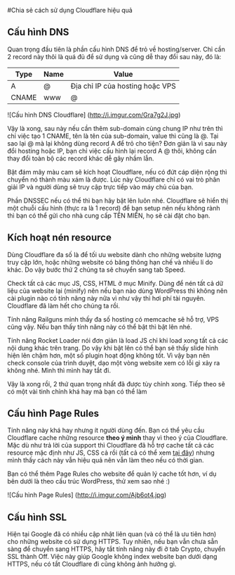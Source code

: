 #Chia sẻ cách sử dụng Cloudflare hiệu quả

## Cấu hình DNS

Quan trọng đầu tiên là phần cấu hình DNS để trỏ về hosting/server. Chỉ cần 2 record này thôi là quá đủ để sử dụng và cũng dễ thay đổi sau này, đó là:

Type | Name | Value
-----|------|------
A|@|Địa chỉ IP của hosting hoặc VPS
CNAME|www|@

![Cấu hình DNS Cloudflare]
(http://i.imgur.com/Gra7g2J.jpg)

Vậy là xong, sau này nếu cần thêm sub-domain cùng chung IP như trên thì chỉ việc tạo 1 CNAME, tên là tên của sub-domain, value thì cũng là @. Tại sao lại @ mà lại không dùng record A để trỏ cho tiện? Đơn giản là vì sau này đổi hosting hoặc IP, bạn chỉ việc cấu hình lại record A @ thôi, không cần thay đổi toàn bộ các record khác dễ gây nhầm lẫn.

Bật đám mây màu cam sẽ kích hoạt Cloudflare, nếu có đứt cáp diện rộng thì chuyển nó thành màu xám là được. Lúc này Cloudflare chỉ có vai trò phân giải IP và người dùng sẽ truy cập trực tiếp vào máy chủ của bạn.

Phần DNSSEC nếu có thể thì bạn hãy bật lên luôn nhé. Cloudflare sẽ hiển thị một chuỗi cấu hình (thực ra là 1 record) để bạn setup nên nếu không rành thì bạn có thể gửi cho nhà cung cấp TÊN MIỀN, họ sẽ cài đặt cho bạn.

## Kích hoạt nén resource

Dùng Cloudflare đa số là để tối ưu website dành cho những website lượng truy cập lớn, hoặc những website có băng thông hạn chế và nhiều lí do khác. Do vậy bước thứ 2 chúng ta sẽ chuyển sang tab Speed.

Check tất cả các mục JS, CSS, HTML ở mục Minify. Dùng để nén tất cả dữ liệu của website lại (minify) nên nếu bạn nào dùng WordPress thì không nên cài plugin nào có tính năng này nữa vì như vậy thì hơi phí tài nguyên. Cloudflare đã làm hết cho chúng ta rồi.

Tính năng Railguns mình thấy đa số hosting có memcache sẽ hỗ trợ, VPS cũng vậy. Nếu bạn thấy tính năng này có thể bật thì bật lên nhé.

Tính năng Rocket Loader nói đơn giản là load JS chỉ khi load xong tất cả các nội dung khác trên trang. Do vậy khi bật lên có thể bạn sẽ thấy slide hình hiện lên chậm hơn, một số plugin hoạt động không tốt. Vì vậy bạn nên check console của trình duyệt, dạo một vòng website xem có lỗi gì xảy ra không nhé. Mình thì mình hay tắt đi.

Vậy là xong rồi, 2 thứ quan trọng nhất đã được tùy chỉnh xong. Tiếp theo sẽ có một vài tinh chỉnh khá hay mà bạn có thể làm

## Cấu hình Page Rules

Tính năng này khá hay nhưng ít người dùng đến. Bạn có thể yêu cầu Cloudflare cache những resource **theo ý mình** thay vì theo ý của Cloudflare. Mặc dù như trả lời của support thì Cloudflare đã hỗ trợ cache tất cả các resource mặc định như JS, CSS cả rồi (tất cả có thể xem [tại đây](https://support.cloudflare.com/hc/en-us/articles/200172516-Which-file-extensions-does-CloudFlare-cache-for-static-content-)) nhưng mình thấy cách này vẫn hiệu quả nên vẫn làm theo nếu có thời gian.

Bạn có thể thêm Page Rules cho website để quản lý cache tốt hơn, ví dụ bên dưới là theo cấu trúc WordPress, thử xem sao nhé :)

![Cấu hình Page Rules]
(http://i.imgur.com/Ajb6ot4.jpg)

## Cấu hình SSL

Hiện tại Google đã có nhiều cập nhật liên quan (và có thể là ưu tiên hơn) cho những website có sử dụng HTTPS. Tuy nhiên, nếu bạn vẫn chưa sẵn sàng để chuyển sang HTTPS, hãy tắt tính năng này đi ở tab Crypto, chuyển SSL thành Off. Việc này giúp Google không index website bạn dưới dạng HTTPS, nếu có tắt Cloudflare đi cũng không ảnh hưởng gì.
